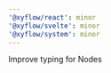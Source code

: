 ```yaml
---
'@xyflow/react': minor
'@xyflow/svelte': minor
'@xyflow/system': minor
---
```


Improve typing for Nodes
